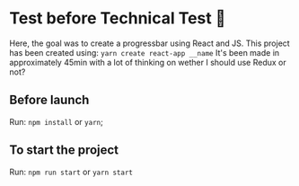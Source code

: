 # Test before Technical Test 🎯

Here, the goal was to create a progressbar using React and JS.
This project has been created using: `yarn create react-app __name`
It's been made in approximately 45min with a lot of thinking on wether I should use Redux or not?

## Before launch

Run: `npm install` or `yarn`;

## To start the project

Run: `npm run start` or `yarn start`
